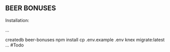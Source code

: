 ## BEER BONUSES

Installation:

...

createdb beer-bonuses
npm install
cp .env.example .env
knex migrate:latest
...
#Todo
